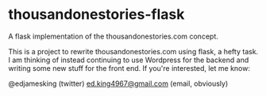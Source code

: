 # thousandonestories-flask
A flask implementation of the thousandonestories.com concept.

This is a project to rewrite thousandonestories.com using flask, a hefty task. I am thinking of instead continuing to use
Wordpress for the backend and writing some new stuff for the front end. If you're interested, let me know:

@edjamesking (twitter)
ed.king4967@gmail.com (email, obviously)

